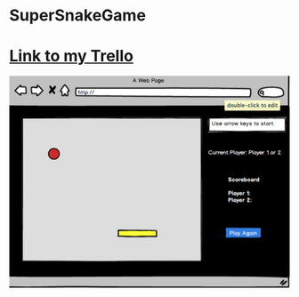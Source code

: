 # SuperSnakeGame

# [Link to my Trello](https://trello.com/b/VjQSTc0L/supersnakegame)

![](images/snakewireframe.png)
